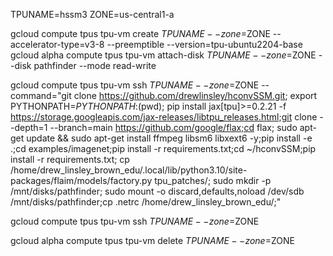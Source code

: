 TPUNAME=hssm3
ZONE=us-central1-a

gcloud compute tpus tpu-vm create $TPUNAME --zone=$ZONE --accelerator-type=v3-8 --preemptible --version=tpu-ubuntu2204-base
gcloud alpha compute tpus tpu-vm attach-disk $TPUNAME --zone=$ZONE --disk pathfinder --mode read-write


gcloud compute tpus tpu-vm ssh $TPUNAME --zone=$ZONE --command="git clone https://github.com/drewlinsley/hconvSSM.git; export PYTHONPATH=$PYTHONPATH:$(pwd); pip install jax[tpu]>=0.2.21 -f https://storage.googleapis.com/jax-releases/libtpu_releases.html;git clone --depth=1 --branch=main https://github.com/google/flax;cd flax; sudo apt-get update && sudo apt-get install ffmpeg libsm6 libxext6  -y;pip install -e .;cd examples/imagenet;pip install -r requirements.txt;cd ~/hconvSSM;pip install -r requirements.txt; cp /home/drew_linsley_brown_edu/.local/lib/python3.10/site-packages/flaim/models/factory.py tpu_patches/; sudo mkdir -p /mnt/disks/pathfinder; sudo mount -o discard,defaults,noload  /dev/sdb /mnt/disks/pathfinder;cp .netrc /home/drew_linsley_brown_edu/;"

gcloud compute tpus tpu-vm ssh $TPUNAME --zone=$ZONE

gcloud alpha compute tpus tpu-vm delete $TPUNAME --zone=$ZONE

